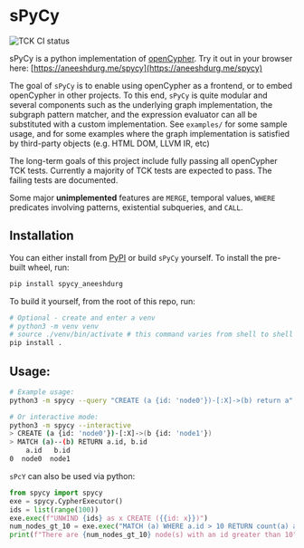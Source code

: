 # sPyCy

![TCK CI status](https://github.com/aneeshdurg/spycy/actions/workflows/tck.yml/badge.svg)

sPyCy is a python implementation of [openCypher](https://github.com/opencypher/openCypher/).
Try it out in your browser here: [https://aneeshdurg.me/spycy](https://aneeshdurg.me/spycy)

The goal of `sPyCy` is to enable using openCypher as a frontend, or to embed
openCypher in other projects. To this end, `sPyCy` is quite modular and several
components such as the underlying graph implementation, the subgraph pattern
matcher, and the expression evaluator can all be substituted with a custom
implementation. See `examples/` for some sample usage, and for some examples where
the graph implementation is satisfied by third-party objects (e.g. HTML DOM, LLVM IR, etc)

The long-term goals of this project include fully passing all openCypher TCK
tests. Currently a majority of TCK tests are expected to pass. The failing tests
are documented.

Some major **unimplemented** features are `MERGE`, temporal values, `WHERE`
predicates involving patterns, existential subqueries, and `CALL`.

## Installation

You can either install from [PyPI](https://pypi.org/project/spycy-aneeshdurg/) or build `sPyCy` yourself. To install the pre-built wheel, run:

```bash
pip install spycy_aneeshdurg
```

To build it yourself, from the root of this repo, run:

```bash
# Optional - create and enter a venv
# python3 -m venv venv
# source ./venv/bin/activate # this command varies from shell to shell
pip install .
```

## Usage:

```bash
# Example usage:
python3 -m spycy --query "CREATE (a {id: 'node0'})-[:X]->(b) return a"

# Or interactive mode:
python3 -m spycy --interactive
> CREATE (a {id: 'node0'})-[:X]->(b {id: 'node1'})
> MATCH (a)--(b) RETURN a.id, b.id
    a.id   b.id
0  node0  node1
```

`sPcY` can also be used via python:
```python
from spycy import spycy
exe = spycy.CypherExecutor()
ids = list(range(100))
exe.exec(f"UNWIND {ids} as x CREATE ({{id: x}})")
num_nodes_gt_10 = exe.exec("MATCH (a) WHERE a.id > 10 RETURN count(a) as output")["output"]
print(f"There are {num_nodes_gt_10} node(s) with an id greater than 10")
```
